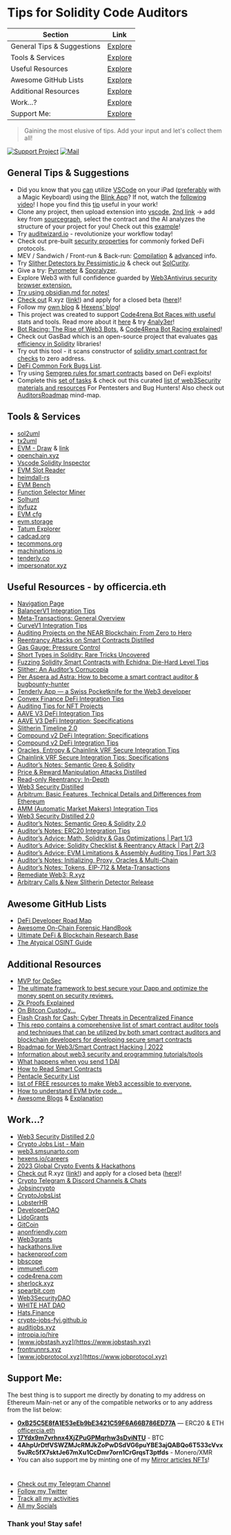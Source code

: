 # Tips for Solidity Code Auditors

| Section                    | Link                                                                                                                         |
|----------------------------|------------------------------------------------------------------------------------------------------------------------------|
| General Tips & Suggestions | [Explore](https://github.com/OffcierCia/tips-solidity-code-auditors/blob/main/README.md#general-tips--suggestions)           |
| Tools & Services           | [Explore](https://github.com/OffcierCia/tips-solidity-code-auditors/blob/main/README.md#tools--services)                     |
| Useful Resources           | [Explore](https://github.com/OffcierCia/tips-solidity-code-auditors/blob/main/README.md#useful-resources---by-officerciaeth) |
| Awesome GitHub Lists       | [Explore](https://github.com/OffcierCia/tips-solidity-code-auditors/blob/main/README.md#awesome-github-lists)                |
| Additional Resources       | [Explore](https://github.com/OffcierCia/tips-solidity-code-auditors/blob/main/README.md#additional-resources)                |
| Work...?                   | [Explore](https://github.com/OffcierCia/tips-solidity-code-auditors/blob/main/README.md#work)                                |
| Support Me:                | [Explore](https://github.com/OffcierCia/tips-solidity-code-auditors/blob/main/README.md#support-me)                          |

> Gaining the most elusive of tips. Add your input and let's collect them all!

[![Support Project](https://img.shields.io/badge/Support-Project-critical)](https://github.com/OffcierCia/support/blob/main/README.md)
[![Mail](https://img.shields.io/badge/Mail-offcierciapr%40protonmail.com-brightgreen)](mailto:offcierciapr@protonmail.com)

## General Tips & Suggestions

- Did you know that you [can](https://docs.blink.sh/advanced/code) utilize [VSCode](https://marketplace.visualstudio.com/items?itemName=BlinkShellInc.blink-fs) on your iPad ([preferably](https://twitter.com/0xkasper/status/1680373205440102401) with a Magic Keyboard) using the [Blink App](https://apps.apple.com/us/app/blink-shell-build-code/id1594898306)? If not, watch the [following video](https://youtu.be/BsbQxSUdUOw)! I hope you find this [tip](https://twitter.com/0xkasper/status/1680373205440102401) useful in your work!
- Clone any project, then upload extension into [vscode](https://github.com/juanfranblanco/vscode-solidityhttps://github.com/juanfranblanco/vscode-solidity), [2nd link](https://marketplace.visualstudio.com/items?itemName=Saw-mon-and-Natalie.vscode-evm-toolkit) -> add key from [sourcegraph](https://sourcegraph.com/search?q=context:global+file:MasterChef.sol&patternType=standard&sm=1&groupBy=repo), select the contract and the AI analyzes the structure of your project for you! Check out this [example](https://sourcegraph.com/search?q=context:global+file:MasterChef.sol&patternType=standard&sm=1&groupBy=repo)!
- Try [auditwizard.io](https://www.auditwizard.io/) - revolutionize your workflow today!
- Check out pre-built [security properties](https://github.com/0xNazgul/fuzzydefi) for commonly forked DeFi protocols.
- MEV / Sandwich / Front-run & Back-run: [Compilation](https://telegra.ph/Cool-Pack-for-Chads-10-19) & [advanced](https://medium.com/1inch-network/advanced-mev-strategies-lp-sandwich-and-reverse-lp-sandwich-attacks-4558c631feff) info.
- Try [Slither Detectors by Pessimistic.io](https://github.com/pessimistic-io/slitherin) & check out [SolCurity](https://github.com/Rari-Capital/solcurity).
- Give a try: [Pyrometer](https://github.com/nascentxyz/pyrometer) & [Sporalyzer](https://blog.fungify.it/p/introducing-sporalyzer-a-tool-for).
- Explore Web3 with full confidence guarded by [Web3Antivirus security browser extension.](https://web3antivirus.io/)
- [Try using obsidian.md for notes!](https://github.com/WebBreacher/obsidian-osint-templates)
- [Check out](https://officercia.mirror.xyz/DD3t4MB6J6GsRZlkqc8FSdW_4ZDa7pj6CAADzcGJiXo) R.xyz ([link!](https://r.xyz/)) and apply for a closed beta ([here](https://r.xyz/))!
- Follow my [own blog](https://officercia.mirror.xyz/) & [Hexens' blog](https://hexens.io/blog)!
- This project was created to support [Code4rena Bot Races with useful](https://github.com/DadeKuma/bot-racer) stats and tools. Read more about it [here](https://x.com/DadeKuma/status/1656199257454530562?s=20) & try [4naly3er](https://github.com/Picodes/4naly3er)!
- [Bot Racing: The Rise of Web3 Bots.](https://coinsbench.com/bot-racing-the-rise-of-web3-bots-3abda06cd448) & [Code4Rena Bot Racing explained](https://www.youtube.com/watch?v=XVQLSeGTJ_M)!
- Check out GasBad which is an open-source project that evaluates [gas efficiency in Solidity](https://github.com/ecivini/gas-bad) libraries!
- Try out this tool - it scans constructor of [solidity smart contract for checks](https://github.com/elkaholic6/Solidity-constructor-analysis) to zero address.
- [DeFi Common Fork Bugs List](https://github.com/YAcademy-Residents/defi-fork-bugs).
- Try using [Semgrep rules for smart contracts](https://github.com/Decurity/semgrep-smart-contracts) based on DeFi exploits!
- Complete this [set of tasks](https://github.com/pessimistic-io/internship-tasks) & check out this curated [list of web3Security materials and resources](https://github.com/Anugrahsr/Awesome-web3-Security) For Pentesters and Bug Hunters! Also check out [AuditorsRoadmap](https://github.com/razzorsec/AuditorsRoadmap) mind-map.

## Tools & Services

- [sol2uml](https://github.com/naddison36/sol2uml)
- [tx2uml](https://github.com/naddison36/tx2uml)
- [EVM - Draw](https://twitter.com/danielvf/status/1637815201243320320) & [link](https://github.com/DanielVF/evm-contract-draw)
- [openchain.xyz](https://openchain.xyz/trace)
- [Vscode Solidity Inspector](https://github.com/PraneshASP/vscode-solidity-inspector)
- [EVM Slot Reader](https://evm-slotreader.on.fleek.co)
- [heimdall-rs](https://github.com/Jon-Becker/heimdall-rs)
- [EVM Bench](https://github.com/ziyadedher/evm-bench)
- [Function Selector Miner](https://github.com/kadenzipfel/function-selector-miner)
- [Solhunt](https://github.com/iFrostizz/solhunt)
- [ityfuzz](https://github.com/fuzzland/ityfuzz)
- [EVM cfg](https://github.com/plotchy/evm-cfg)
- [evm.storage](https://evm.storage/)
- [Tatum Explorer](https://maltego.com/transform-hub/tatum-blockchain-explorer/)
- [cadcad.org](https://cadcad.org)
- [tecommons.org](https://tecommons.org)
- [machinations.io](https://machinations.io)
- [tenderly.co](https://tenderly.co/)
- [impersonator.xyz](https://www.impersonator.xyz/)

## Useful Resources - by officercia.eth

- [Navigation Page](https://officercia.mirror.xyz/Uc1sf64yUCb0uo1DxR_nuif5EmMPs-RAshDyoAGEZZY)
- [BalancerV1 Integration Tips](https://officercia.mirror.xyz/lp4VdemAThz7J-KnwfrMK2LS0XIG5g9Pn1chAHbEdTs)
- [Meta-Transactions: General Overview](https://officercia.mirror.xyz/U4Q90DtLU-6A_Kfd6JWYrt2nMHohmSt_z56FWFHKyHI)
- [CurveV1 Integration Tips](https://officercia.mirror.xyz/83FZZWokJ63mewVW26YJyFCZhr3Mfgbo2ToM8IjL1fM)
- [Auditing Projects on the NEAR Blockchain: From Zero to Hero](https://officercia.mirror.xyz/XCAcCsZ2EU6Aviieqn_FfXmUnMNc9Z4gySuDTfJlLv4)
- [Reentrancy Attacks on Smart Contracts Distilled](https://officercia.mirror.xyz/RoWpSjah4hvKvCyrCgqtdyWX657e3-qUeShBZ2VtkUs)
- [Gas Gauge: Pressure Control](https://officercia.mirror.xyz/ZWYaJILJntwLtK7rXBfTU45bbBI7Zm1CXy5_S_YyDhM)
- [Short Types in Solidity: Rare Tricks Uncovered](https://officercia.mirror.xyz/SnmH8v6QV6jHa64boANXySxBZsem8oiSP7zxgss_BEU)
- [Fuzzing Solidity Smart Contracts with Echidna: Die-Hard Level Tips](https://officercia.mirror.xyz/4A39GO-YRE8JTe_M0CsMpig4tXOHb1-vg1Mcjz9Vd4M)
- [Slither: An Auditor’s Cornucopia](https://officercia.mirror.xyz/KwP9oK2RGnzgvdD8EIo6SwrrkFYhCWFCFBMn8NZ0LeU)
- [Per Aspera ad Astra: How to become a smart contract auditor & bugbounty-hunter](https://officercia.mirror.xyz/FvMKbibx7gDlufgZSkmYn77CI8HPBsVCeqUKmpXHr0k)
- [Tenderly App — a Swiss Pocketknife for the Web3 developer](https://officercia.medium.com/tenderly-app-a-swiss-pocketknife-for-the-web3-developer-89bb904bee46)
- [Convex Finance DeFi Integration Tips](https://officercia.mirror.xyz/tvtasrvZ3gaqm_jbbsSO4HQe8anNKLFIckgOX8W7DTE)
- [Auditing Tips for NFT Projects](https://officercia.mirror.xyz/YlW24vuFe7Ao0WWAxip1JgDXnyzX9B4cT_AoPFhD-Ww)
- [AAVE V3 DeFi Integration Tips](https://officercia.mirror.xyz/DqRTkbCToO3_YpauiR8tJGQKI-kBJfg5ZUwfUkfjDNQ)
- [AAVE V3 DeFi Integration: Specifications](https://blog.pessimistic.io/aave-v3-defi-integration-specifications-9e9ef9405be0)
- [Slitherin Timeline 2.0](https://officercia.mirror.xyz/8DABZlDeUubmCt8fLk6KbiPjBTIYAaOvIHHPuAgXpJs)
- [Compound v2 DeFi Integration: Specifications](https://officercia.mirror.xyz/l-mCHcRdRxUcm8rRN0_miR5bCrHnRSNtp6UrnSQ0dt4)
- [Compound v2 DeFi Integration Tips](https://officercia.mirror.xyz/kJahfTtMlojP3sJYiYshHQdI7DXxfCUwoWenHIa-wnI)
- [Oracles, Entropy & Chainlink VRF Secure Integration Tips](https://officercia.mirror.xyz/vUsNhI6GZhXWabifqFZqNmB93Fr0zsfIpCKBZEeEB7E)
- [Chainlink VRF Secure Integration Tips: Specifications](https://officercia.mirror.xyz/ekYLAK6uZl2fNCCzAL0eCTtImBD8fSdTurM0duryoxU)
- [Auditor’s Notes: Semantic Grep & Solidity](https://officercia.mirror.xyz/TU9__AcmdWlGuXfN8FQlKvh42gs6V1VbS7vOt0iz3kA)
- [Price & Reward Manipulation Attacks Distilled](https://officercia.mirror.xyz/2SXrASlpw5L4PPQpXhJgiNyJ9b2CqfDzQHcGXZd4CHk)
- [Read-only Reentrancy: In-Depth](https://officercia.mirror.xyz/DBzFiDuxmDOTQEbfXhvLdK0DXVpKu1Nkurk0Cqk3QKc)
- [Web3 Security Distilled](https://officercia.mirror.xyz/xleAGwAmESpXaHtOSuXde-u3dEnNIcOH6kVcMw1z9iI)
- [Arbitrum: Basic Features, Technical Details and Differences from Ethereum](https://officercia.mirror.xyz/d798TVQyA1ALq3qr1R9vvujdF7x-erXxK2wQWwbgRKY)
- [AMM (Automatic Market Makers) Integration Tips](https://officercia.mirror.xyz/dUf_OxeK8KvAWfdWHNaikJxDTEkfPRypFqnETJiMic4)
- [Web3 Security Distilled 2.0](https://officercia.mirror.xyz/VmSJDoV3c8xKDMRjTOl4DQ7KPgBTlb8cVdcTlOJxj1g)
- [Auditor’s Notes: Semantic Grep & Solidity 2.0](https://officercia.mirror.xyz/ykm5D6Rq1I-A74fLcQdkj8oBFhDImzF5UijNp7TWm3k)
- [Auditor’s Notes: ERC20 Integration Tips](https://officercia.mirror.xyz/W6V7cWFfK8xuHvezjGL-kyen6c1aJwlvqtwtlpIS53A)
- [Auditor’s Advice: Math, Solidity & Gas Optimizations | Part 1/3](https://officercia.mirror.xyz/vtVVxbV35ETiBGxm-IpcFPcsK2_ZkL7vgiiGUkeSsP0)
- [Auditor’s Advice: Solidity Checklist & Reentrancy Attack | Part 2/3](https://officercia.mirror.xyz/AoRdvL3Lp5K5JHjlgpWaOHo_CehH-amZSAm9pxuFdwQ)
- [Auditor’s Advice: EVM Limitations & Assembly Auditing Tips | Part 3/3](https://officercia.mirror.xyz/UDdVm2Nhc4obWJz9Sc-5MeYEZC4Lx04POy9M4v3cM34)
- [Auditor’s Notes: Initializing, Proxy, Oracles & Multi-Chain](https://officercia.mirror.xyz/y7pHWYwL6cQwsSToolCvg2EuMkHZK5dfDSiRtS0akX8)
- [Auditor’s Notes: Tokens, EIP-712 & Meta-Transactions](https://officercia.mirror.xyz/nlIR1RkT5xIv4sZFYiOXCPhF2BJyAaJtOeVr6zsULsA)
- [Remediate Web3: R.xyz](https://officercia.mirror.xyz/6hcUrIuAvO3OvICYK_MvcvGvximGxRIT8CpjSsggYro)
- [Arbitrary Calls & New Slitherin Detector Release](https://officercia.mirror.xyz/tgIGArMaNUSZiYpsSht5RdKj_hHEvMUhR9Cyw32dmZk)

## Awesome GitHub Lists

- [DeFi Developer Road Map](https://github.com/OffcierCia/DeFi-Developer-Road-Map)
- [Awesome On-Chain Forensic HandBook](https://github.com/OffcierCia/On-Chain-Investigations-Tools-List)
- [Ultimate DeFi & Blockchain Research Base](https://github.com/OffcierCia/ultimate-defi-research-base)
- [The Atypical OSINT Guide](https://github.com/OffcierCia/non-typical-OSINT-guide)

## Additional Resources

- [MVP for OpSec](https://docs.google.com/document/u/0/d/1-_0Wlwch_vtkPM4F-SdEXLjQYaYT7KoPlU2rjt7tkLQ/mobilebasic)
- [The ultimate framework to best secure your Dapp and optimize the money spent on security reviews.](https://www.beirao.xyz/blog/Security-framework)
- [Zk Proofs Explained](https://drive.google.com/file/d/12-e1g8Ad7q0avIOge-NELNBaDlpmk0TV/view)
- [On Bitcon Custody...](https://www.youtube.com/watch?v=LTMAEN6wR8o)
- [Flash Crash for Cash: Cyber Threats in Decentralized Finance](https://arxiv.org/pdf/2106.10740.pdf)
- [This repo contains a comprehensive list of smart contract auditor tools and techniques that can be utilized by both smart contract auditors and blockchain developers for developing secure smart contracts](https://github.com/shanzson/Smart-Contract-Auditor-Tools-and-Techniques)
- [Roadmap for Web3/Smart Contract Hacking | 2022](https://sm4rty.medium.com/roadmap-for-web3-smart-contract-hacking-2022-229e4e1565f9)
- [Information about web3 security and programming tutorials/tools](https://github.com/immunefi-team/Web3-Security-Library)
- [What happens when you send 1 DAI](https://www.notonlyowner.com/learn/what-happens-when-you-send-one-dai/)
- [How to Read Smart Contracts](https://defieducation.substack.com/p/how-to-read-smart-contracts-part)
- [Pentacle Security List](https://pentacle.xyz/projects/security)
- [ list of FREE resources to make Web3 accessible to everyone.](https://github.com/FrancescoXX/100-days-of-Web3)
- [How to understand EVM byte code...](https://blog.trustlook.com/understand-evm-bytecode-part-1/)
- [Awesome Blogs](https://start.me/p/QRg5ad/officercia) & [Explanation](https://t.me/officer_cia/155)

## Work...?

- [Web3 Security Distilled 2.0](https://officercia.mirror.xyz/VmSJDoV3c8xKDMRjTOl4DQ7KPgBTlb8cVdcTlOJxj1g)
- [Crypto Jobs List - Main](https://docs.google.com/spreadsheets/d/1AfCSrl98bNGE5_Iq-N6zYx5xmuCBpoEkiBCDQD5Keh4/edit#gid=0)
- [web3.smsunarto.com](https://web3.smsunarto.com)
- [hexens.io/careers](https://hexens.io/careers)
- [2023 Global Crypto Events & Hackathons](https://docs.google.com/spreadsheets/d/1uRB5lt67Eoxfattljko7IvuQvpqkLt66YpOev9XJ22o/edit?usp=sharing)
- [Check out](https://officercia.mirror.xyz/DD3t4MB6J6GsRZlkqc8FSdW_4ZDa7pj6CAADzcGJiXo) R.xyz ([link!](https://r.xyz/)) and apply for a closed beta ([here](https://r.xyz/))!
- [Crypto Telegram & Discord Channels & Chats](https://telegra.ph/Crypto-Telegram-Channels--Chats-04-19)
- [Jobsincrypto](https://twitter.com/jobsincrypto)
- [CryptoJobsList](https://twitter.com/CryptoJobsList)
- [LobsterHR](https://t.me/lobsters_hr)
- [DeveloperDAO](https://twitter.com/developer_dao)
- [LidoGrants](https://twitter.com/LidoGrants)
- [GitCoin](https://twitter.com/gitcoin)
- [anonfriendly.com](http://anonfriendly.com)
- [Web3grants](https://twitter.com/web3grants)
- [hackathons.live](https://hackathons.live)
- [hackenproof.com](http://hackenproof.com)
- [bbscope](https://github.com/sw33tLie/bbscope)
- [immunefi.com](https://immunefi.com)
- [code4rena.com](https://code4rena.com)
- [sherlock.xyz](https://www.sherlock.xyz)
- [spearbit.com](https://spearbit.com)
- [Web3SecurityDAO](https://twitter.com/Web3SecurityDAO)
- [WHITE HAT DAO](https://twitter.com/White_Hat_DAO)
- [Hats.Finance](https://twitter.com/HatsFinance)
- [crypto-jobs-fyi.github.io](https://crypto-jobs-fyi.github.io/web/)
- [auditjobs.xyz](https://auditjobs.xyz/)
- [intropia.io/hire](https://intropia.io/hire)
- [www.jobstash.xyz](https://www.jobstash.xyz)
- [frontrunnrs.xyz](https://frontrunnrs.xyz)
- [www.jobprotocol.xyz](https://www.jobprotocol.xyz)

## Support Me:

The best thing is to support me directly by donating to my address on Ethereum Main-net or any of the compatible networks or to any address from the list below:

- **[0xB25C5E8fA1E53eEb9bE3421C59F6A66B786ED77A](https://etherscan.io/address/0xB25C5E8fA1E53eEb9bE3421C59F6A66B786ED77A)** — ERC20 & ETH [officercia.eth](https://etherscan.io/enslookup-search?search=officercia.eth)
- **[17Ydx9m7vrhnx4XjZPuGPMqrhw3sDviNTU](https://blockchair.com/bitcoin/address/17Ydx9m7vrhnx4XjZPuGPMqrhw3sDviNTU)** - BTC
- **4AhpUrDtfVSWZMJcRMJkZoPwDSdVG6puYBE3ajQABQo6T533cVvx5vJRc5fX7sktJe67mXu1CcDmr7orn1CrGrqsT3ptfds** - Monero/XMR
- You can also support me by minting one of my [Mirror articles NFTs](https://officercia.mirror.xyz/)!

#

- [Check out my Telegram Channel](https://t.me/officer_cia)
- [Follow my Twitter](https://twitter.com/officer_cia)
- [Track all my activities](https://t.me/officer_cia/296)
- [All my Socials](https://t.me/officer_cia/296)

### **Thank you! Stay safe!**
